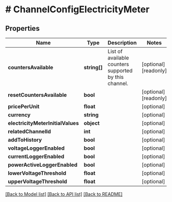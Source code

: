 # # ChannelConfigElectricityMeter

## Properties

Name | Type | Description | Notes
------------ | ------------- | ------------- | -------------
**countersAvailable** | **string[]** | List of available counters supported by this channel. | [optional] [readonly]
**resetCountersAvailable** | **bool** |  | [optional] [readonly]
**pricePerUnit** | **float** |  | [optional]
**currency** | **string** |  | [optional]
**electricityMeterInitialValues** | **object** |  | [optional]
**relatedChannelId** | **int** |  | [optional]
**addToHistory** | **bool** |  | [optional]
**voltageLoggerEnabled** | **bool** |  | [optional]
**currentLoggerEnabled** | **bool** |  | [optional]
**powerActiveLoggerEnabled** | **bool** |  | [optional]
**lowerVoltageThreshold** | **float** |  | [optional]
**upperVoltageThreshold** | **float** |  | [optional]

[[Back to Model list]](../../README.md#models) [[Back to API list]](../../README.md#endpoints) [[Back to README]](../../README.md)
